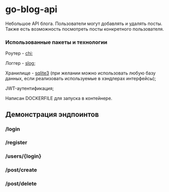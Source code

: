 ﻿# go-blog-api
Небольшое API блога. Пользователи могут добавлять и удалять посты. Также есть возможность посмотреть посты конкретного пользователя.
### Использованные пакеты и технологии
Роутер - [chi](https://github.com/go-chi/chi/);

Логгер - [slog](https://pkg.go.dev/golang.org/x/exp/slog);

Хранилище - [sqlite3](https://www.sqlite.org/) (при желании можно использовать любую базу данных, если реализовать используемые в хэндлерах интерфейсы);

JWT-аутентификация;

Написан DOCKERFILE для запуска в контейнере.

## Демонстрация эндпоинтов

### /login

### /register

### /users/{login}

### /post/create

### /post/delete
